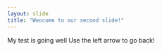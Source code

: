 ```yaml
---
layout: slide
title: "Weocome to our second slide!"
---
```

My test is going well
Use the left arrow to go back!
